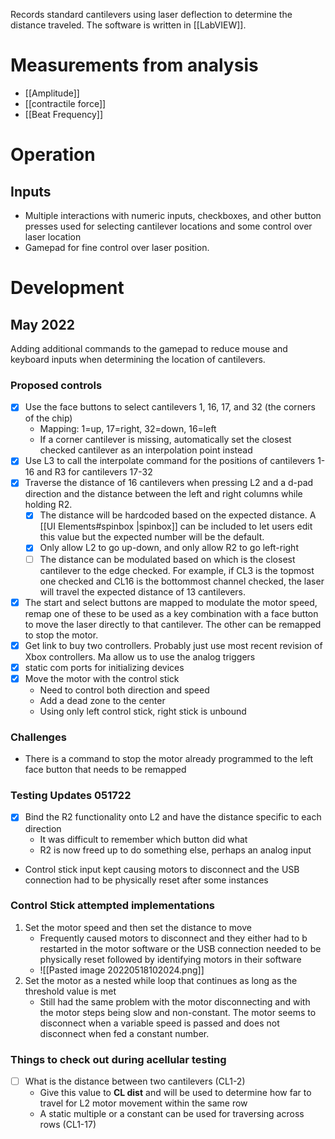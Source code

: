 Records standard cantilevers using laser deflection to determine the distance traveled. The software is written in [[LabVIEW]].

# Measurements from analysis
- [[Amplitude]]
- [[contractile force]]
- [[Beat Frequency]]

# Operation
## Inputs
- Multiple interactions with numeric inputs, checkboxes, and other button presses used for selecting cantilever locations and some control over laser location
- Gamepad for fine control over laser position.

# Development
## May 2022
Adding additional commands to the gamepad to reduce mouse and keyboard inputs when determining the location of cantilevers.
### Proposed controls
- [x] Use the face buttons to select cantilevers 1, 16, 17, and 32 (the corners of the chip)
    - Mapping: 1=up, 17=right, 32=down, 16=left
    - If a corner cantilever is missing, automatically set the closest checked cantilever as an interpolation point instead
- [x] Use L3 to call the interpolate command for the positions of cantilevers 1-16 and R3 for cantilevers 17-32
- [x] Traverse the distance of 16 cantilevers when pressing L2 and a d-pad direction and the distance between the left and right columns while holding R2.
    - [x] The distance will be hardcoded based on the expected distance. A [[UI Elements#spinbox |spinbox]] can be included to let users edit this value but the expected number will be the default.
    - [x] Only allow L2 to go up-down, and only allow R2 to go left-right
    - [ ] The distance can be modulated based on which is the closest cantilever to the edge checked. For example, if CL3 is the topmost one checked and CL16 is the bottommost channel checked, the laser will travel the expected distance of 13 cantilevers.
- [x] The start and select buttons are mapped to modulate the motor speed, remap one of these to be used as a key combination with a face button to move the laser directly to that cantilever. The other can be remapped to stop the motor.
- [x] Get link to buy two controllers. Probably just use most recent revision of Xbox controllers. Ma allow us to use the analog triggers
- [x] static com ports for initializing devices
- [x] Move the motor with the control stick
    - Need to control both direction and speed
    - Add a dead zone to the center
    - Using only left control stick, right stick is unbound
### Challenges
- There is a command to stop the motor already programmed to the left face button that needs to be remapped

### Testing Updates 051722
- [x] Bind the R2 functionality onto L2 and have the distance specific to each direction
    - It was difficult to remember which button did what
    - R2 is now freed up to do something else, perhaps an analog input
- Control stick input kept causing motors to disconnect and the USB connection had to be physically reset after some instances

### Control Stick attempted implementations
1. Set the motor speed and then set the distance to move
    - Frequently caused motors to disconnect and they either had to b restarted in the motor software or the USB connection needed to be physically reset followed by identifying motors in their software
    - ![[Pasted image 20220518102024.png]]
2. Set the motor as a nested while loop that continues as long as the threshold value is met
    - Still had the same problem with the motor disconnecting and with the motor steps being slow and non-constant. The motor seems to disconnect when a variable speed is passed and does not disconnect when fed a constant number. 

### Things to check out during acellular testing
- [ ] What is the distance between two cantilevers (CL1-2)
    - Give this value to **CL dist** and will be used to determine how far to travel for L2 motor movement within the same row
    - A static multiple or a constant can be used for traversing across rows (CL1-17)